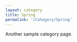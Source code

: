 ```yaml
---
layout: category
title: Spring
permalink: '/Category/Spring'
---
```


Another sample category page.
